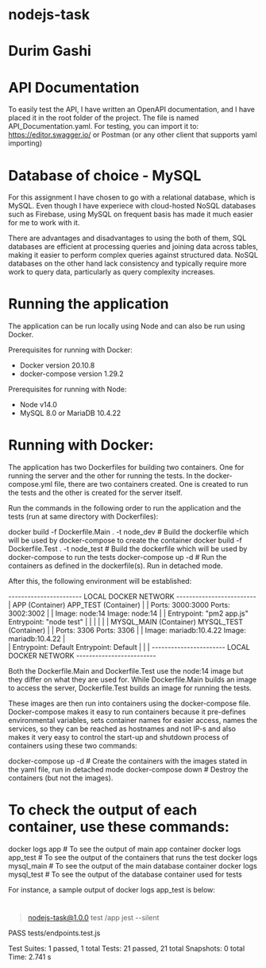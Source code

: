# nodejs-task
# Durim Gashi 

# API Documentation

To easily test the API, I have written an OpenAPI documentation, and I have placed it in the root folder of the project.
The file is named API_Documentation.yaml. For testing, you can import it to: https://editor.swagger.io/ or Postman (or any
other client that supports yaml importing)

# Database of choice - MySQL

For this assignment I have chosen to go with a relational database, which is MySQL. Even though I have experiece
with cloud-hosted NoSQL databases such as Firebase, using MySQL on frequent basis has made it much easier for me to work
with it. 

There are advantages and disadvantages to using the both of them, SQL databases are efficient at processing queries 
and joining data across tables, making it easier to perform complex queries against structured data. NoSQL databases 
on the other hand lack consistency and typically require more work to query data, particularly as query complexity increases.

# Running the application

The application can be run locally using Node and can also be run using Docker. 

Prerequisites for running with Docker:

- Docker version 20.10.8
- docker-compose version 1.29.2

Prerequisites for running with Node:
- Node v14.0
- MySQL 8.0 or MariaDB 10.4.22

# Running with Docker:

The application has two Dockerfiles for building two containers. One for running the server and the other for running the tests.
In the docker-compose.yml file, there are two containers created. One is created to run the tests and the other is created for the server itself.

Run the commands in the following order to run the application and the tests (run at same directory with Dockerfiles):

docker build -f Dockerfile.Main . -t node_dev     # Build the dockerfile which will be used by docker-compose to create the container
docker build -f Dockerfile.Test . -t node_test    # Build the dockerfile which will be used by docker-compose to run the tests
docker-compose up -d                              # Run the containers as defined in the dockerfile(s). Run in detached mode.

After this, the following environment will be established:

----------------------- LOCAL DOCKER NETWORK -------------------------
|    APP (Container)                         APP_TEST (Container)    |
|    Ports: 3000:3000                        Ports: 3002:3002        |
|    Image: node:14                          Image: node:14          |
|    Entrypoint: "pm2 app.js"                Entrypoint: "node test" |
|                                                                    |
|                                                                    |
|   MYSQL_MAIN (Container)                   MYSQL_TEST (Container)  |
|   Ports: 3306                              Ports: 3306             |
|   Image: mariadb:10.4.22                   Image: mariadb:10.4.22  |   
|   Entrypoint: Default                      Entrypoint: Default     |
|                                                                    |
----------------------- LOCAL DOCKER NETWORK -------------------------

Both the Dockerfile.Main and Dockerfile.Test use the node:14 image but they differ on what they are used for.
While Dockerfile.Main builds an image to access the server, Dockerfile.Test builds an image for running the tests.

These images are then run into containers using the docker-compose file.
Docker-compose makes it easy to run containers because it pre-defines environmental variables, sets container names
for easier access, names the services, so they can be reached as hostnames and not IP-s and also makes it very 
easy to control the start-up and shutdown process of containers using these two commands:

docker-compose up -d         # Create the containers with the images stated in the yaml file, run in detached mode
docker-compose down          # Destroy the containers (but not the images). 

# To check the output of each container, use these commands:

docker logs app              # To see the output of main app container
docker logs app_test         # To see the output of the containers that runs the test
docker logs mysql_main       # To see the output of the main database container
docker logs mysql_test       # To see the output of the database container used for tests 



For instance, a sample output of docker logs app_test is below:
# ####################################
> nodejs-task@1.0.0 test /app
> jest --silent

PASS tests/endpoints.test.js

Test Suites: 1 passed, 1 total
Tests:       21 passed, 21 total
Snapshots:   0 total
Time:        2.741 s
# ####################################